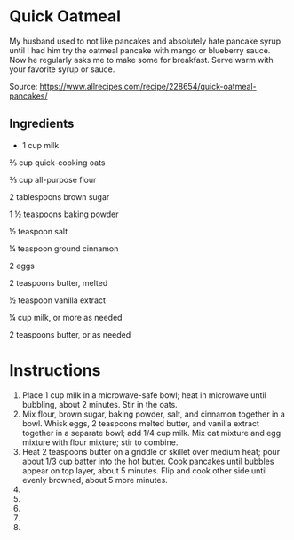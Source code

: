 # Quick Oatmeal

My husband used to not like pancakes and absolutely hate pancake syrup until I had him try the oatmeal pancake with mango or blueberry sauce. Now he regularly asks me to make some for breakfast. Serve warm with your favorite syrup or sauce.

Source: https://www.allrecipes.com/recipe/228654/quick-oatmeal-pancakes/

## Ingredients

- 1 cup milk

⅔ cup quick-cooking oats

⅔ cup all-purpose flour

2 tablespoons brown sugar

1 ½ teaspoons baking powder

½ teaspoon salt

¼ teaspoon ground cinnamon

2 eggs

2 teaspoons butter, melted

½ teaspoon vanilla extract

¼ cup milk, or more as needed

2 teaspoons butter, or as needed

# Instructions

1. Place 1 cup milk in a microwave-safe bowl; heat in microwave until bubbling, about 2 minutes. Stir in the oats.
2. Mix flour, brown sugar, baking powder, salt, and cinnamon together in a bowl. Whisk eggs, 2 teaspoons melted butter, and vanilla extract together in a separate bowl; add 1/4 cup milk. Mix oat mixture and egg mixture with flour mixture; stir to combine.
3. Heat 2 teaspoons butter on a griddle or skillet over medium heat; pour about 1/3 cup batter into the hot butter. Cook pancakes until bubbles appear on top layer, about 5 minutes. Flip and cook other side until evenly browned, about 5 more minutes.
4. 
5. 
6.
7.
8.
